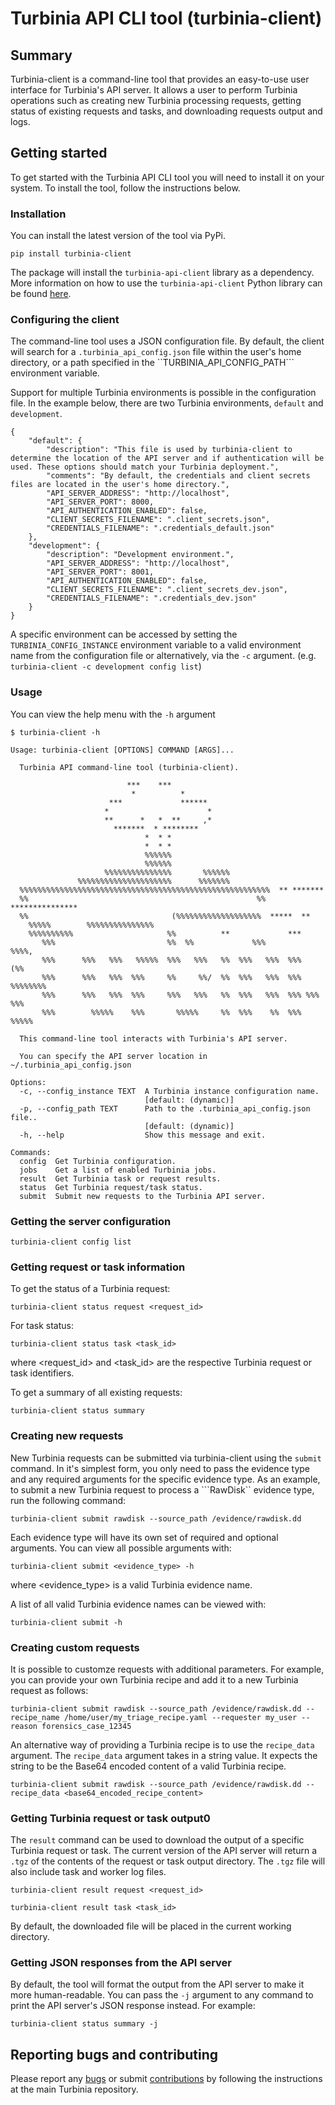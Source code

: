 # Turbinia API CLI tool (turbinia-client)

## Summary
Turbinia-client is a command-line tool that provides an easy-to-use user interface for Turbinia's API server. It allows a user to perform Turbinia operations such as creating new Turbinia processing requests, getting status of existing requests and tasks, and downloading requests output and logs.

## Getting started
To get started with the Turbinia API CLI tool you will need to install it on your system. To install the tool, follow the instructions below.

### Installation
You can install the latest version of the tool via PyPi.
```
pip install turbinia-client
```
The package will install the ```turbinia-api-client``` library as a dependency. More information on how to use the ```turbinia-api-client``` Python library can be found [here](https://github.com/google/turbinia/master/turbinia/api/client).

### Configuring the client
The command-line tool uses a JSON configuration file. By default, the client will search for a ```.turbinia_api_config.json``` file within the user's home directory, or a path specified in the ``TURBINIA_API_CONFIG_PATH``` environment variable.

Support for multiple Turbinia environments is possible in the configuration file. In the example below, there are two Turbinia environments, ```default``` and ```development```.

```
{
	"default": {
		"description": "This file is used by turbinia-client to determine the location of the API server and if authentication will be used. These options should match your Turbinia deployment.",
		"comments": "By default, the credentials and client secrets files are located in the user's home directory.",
		"API_SERVER_ADDRESS": "http://localhost",
		"API_SERVER_PORT": 8000,
		"API_AUTHENTICATION_ENABLED": false,
		"CLIENT_SECRETS_FILENAME": ".client_secrets.json",
		"CREDENTIALS_FILENAME": ".credentials_default.json"
	},
	"development": {
		"description": "Development environment.",
		"API_SERVER_ADDRESS": "http://localhost",
		"API_SERVER_PORT": 8001,
		"API_AUTHENTICATION_ENABLED": false,
		"CLIENT_SECRETS_FILENAME": ".client_secrets_dev.json",
		"CREDENTIALS_FILENAME": ".credentials_dev.json"
	}
}
```
A specific environment can be accessed by setting the ```TURBINIA_CONFIG_INSTANCE``` environment variable to a valid environment name from the configuration file or alternatively, via the ```-c``` argument. (e.g. ```turbinia-client -c development config list```)

### Usage
You can view the help menu with the ```-h``` argument

```
$ turbinia-client -h

Usage: turbinia-client [OPTIONS] COMMAND [ARGS]...

  Turbinia API command-line tool (turbinia-client).

                          ***    ***
                           *          *
                      ***             ******
                     *                      *
                     **      *   *  **     ,*
                       *******  * ********
                              *  * *
                              *  * *
                              %%%%%%
                              %%%%%%
                     %%%%%%%%%%%%%%%       %%%%%%
               %%%%%%%%%%%%%%%%%%%%%      %%%%%%%
  %%%%%%%%%%%%%%%%%%%%%%%%%%%%%%%%%%%%%%%%%%%%%%%%%%%%%%%%  ** *******
  %%                                                   %%  ***************
  %%                                (%%%%%%%%%%%%%%%%%%%  *****  **
    %%%%%        %%%%%%%%%%%%%%%
    %%%%%%%%%%                     %%          **             ***
       %%%                         %%  %%             %%%           %%%%,
       %%%      %%%   %%%   %%%%%  %%%   %%%   %%  %%%   %%%  %%%       (%%
       %%%      %%%   %%%  %%%     %%     %%/  %%  %%%   %%%  %%%  %%%%%%%%
       %%%      %%%   %%%  %%%     %%%   %%%   %%  %%%   %%%  %%% %%%   %%%
       %%%        %%%%%    %%%       %%%%%     %%  %%%    %%  %%%   %%%%%

  This command-line tool interacts with Turbinia's API server.

  You can specify the API server location in ~/.turbinia_api_config.json

Options:
  -c, --config_instance TEXT  A Turbinia instance configuration name.
                              [default: (dynamic)]
  -p, --config_path TEXT      Path to the .turbinia_api_config.json file..
                              [default: (dynamic)]
  -h, --help                  Show this message and exit.

Commands:
  config  Get Turbinia configuration.
  jobs    Get a list of enabled Turbinia jobs.
  result  Get Turbinia task or request results.
  status  Get Turbinia request/task status.
  submit  Submit new requests to the Turbinia API server.
  ```

### Getting the server configuration
```
turbinia-client config list
```

### Getting request or task information
To get the status of a Turbinia request:
```
turbinia-client status request <request_id>
```

For task status:
```
turbinia-client status task <task_id>
```
where <request_id> and <task_id> are the respective Turbinia request or task identifiers.

To get a summary of all existing requests:
```
turbinia-client status summary
```

### Creating new requests
New Turbinia requests can be submitted via turbinia-client using the ```submit``` command. In it's simplest form, you only need to pass the evidence type and any required arguments for the specific evidence type. As an example, to submit a new Turbinia request to process a ```RawDisk`` evidence type, run the following command:
```
turbinia-client submit rawdisk --source_path /evidence/rawdisk.dd
```
Each evidence type will have its own set of required and optional arguments. You can view all possible arguments with:
```
turbinia-client submit <evidence_type> -h
```
where <evidence_type> is a valid Turbinia evidence name.

A list of all valid Turbinia evidence names can be viewed with:
```
turbinia-client submit -h
```

### Creating custom requests
It is possible to customze requests with additional parameters. For example, you can provide your own Turbinia recipe and add it to a new Turbinia request as follows:
```
turbinia-client submit rawdisk --source_path /evidence/rawdisk.dd --recipe_name /home/user/my_triage_recipe.yaml --requester my_user --reason forensics_case_12345
```

An alternative way of providing a Turbinia recipe is to use the ```recipe_data``` argument. The ```recipe_data``` argument takes in a string value. It expects the string to be the Base64 encoded content of a valid Turbinia recipe.
```
turbinia-client submit rawdisk --source_path /evidence/rawdisk.dd --recipe_data <base64_encoded_recipe_content>
```

### Getting Turbinia request or task output0
The ```result``` command can be used to download the output of a specific Turbinia request or task. The current version of the API server will return a ```.tgz``` of the contents of the request or task output directory. The ```.tgz``` file will also include task and worker log files.
```
turbinia-client result request <request_id>
```

```
turbinia-client result task <task_id>
```
By default, the downloaded file will be placed in the current working directory.

### Getting JSON responses from the API server
By default, the tool will format the output from the API server to make it more human-readable. You can pass the ```-j``` argument to any command to print the API server's JSON response instead. For example:

```
turbinia-client status summary -j
```

## Reporting bugs and contributing
Please report any [bugs](https://github.com/google/turbinia/issues/new) or submit [contributions](https://turbinia.readthedocs.io/en/latest/developer/contributing.html) by following the instructions at the main Turbinia repository.